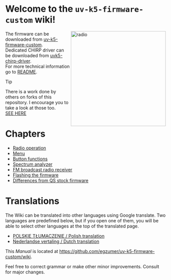 # Welcome to the `uv-k5-firmware-custom` wiki!

<img src="https://github.com/egzumer/uv-k5-firmware-custom/assets/14902414/7546146a-5531-4f2b-950e-a7fd8f15ef0f" width=298 alt="radio"  align="right"/>

The firmware can be downloaded from [uv-k5-firmware-custom](https://github.com/egzumer/uv-k5-firmware-custom/releases).<br>
Dedicated CHIRP driver can be downloaded from [uvk5-chirp-driver](https://github.com/egzumer/uvk5-chirp-driver/releases).<br>
For more technical information go to [README](https://github.com/egzumer/uv-k5-firmware-custom/blob/main/README.md).

> [!TIP]
> There is a work done by others on forks of this repository. I encourage you to take a look at those too.<br>
[SEE HERE](https://github.com/egzumer/uv-k5-firmware-custom/discussions/485)

# Chapters

* [Radio operation](./Radio-operation)
* [Menu](./Menu)
* [Button functions](./Button-functions)
* [Spectrum analyzer](./Spectrum-analyzer)
* [FM broadcast radio receiver](./FM-broadcast-radio-receiver)
* [Flashing the firmware](./Flashing-the-firmware)
* [Differences from QS stock firmware](./Differences-from-QS-stock-firmware)

# Translations

The Wiki can be translated into other languages using Google translate. Two languages are predefined below, but if you open one of them, you will be able to select other languages at the top of the translated page.

* [POLSKIE TŁUMACZENIE / Polish translation](https://github-com.translate.goog/egzumer/uv-k5-firmware-custom/wiki?_x_tr_sl=en&_x_tr_tl=pl&_x_tr_hl=pl&_x_tr_pto=wapp)
* [Nederlandse vertaling / Dutch translation](https://github-com.translate.goog/egzumer/uv-k5-firmware-custom/wiki?_x_tr_sl=en&_x_tr_tl=nl&_x_tr_hl=nl&_x_tr_pto=wapp)

This _Manual_ is located at https://github.com/egzumer/uv-k5-firmware-custom/wiki.

Feel free to correct grammar or make other minor improvements. Consult for major changes.